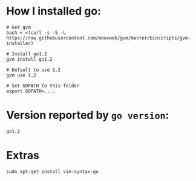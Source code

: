 # How I installed go:
```
# Get gvm
bash < <(curl -s -S -L https://raw.githubusercontent.com/moovweb/gvm/master/binscripts/gvm-installer)

# Install go1.2
gvm install go1.2

# Default to use 1.2
gvm use 1.2

# Set GOPATH to this folder
export GOPATH=....
```

# Version reported by `go version`:
```
go1.2
```

# Extras
```
sudo apt-get install vim-syntax-go
```

